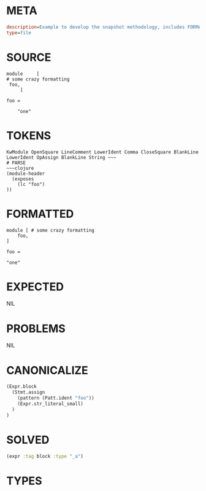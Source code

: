 # META
~~~ini
description=Example to develop the snapshot methodology, includes FORMATTED section
type=file
~~~
# SOURCE
~~~roc
module     [
# some crazy formatting
 foo,
     ]

foo =

    "one"
~~~
# TOKENS
~~~text
KwModule OpenSquare LineComment LowerIdent Comma CloseSquare BlankLine LowerIdent OpAssign BlankLine String ~~~
# PARSE
~~~clojure
(module-header
  (exposes
    (lc "foo")
))
~~~
# FORMATTED
~~~roc
module [ # some crazy formatting
	foo,
]

foo =

"one"
~~~
# EXPECTED
NIL
# PROBLEMS
NIL
# CANONICALIZE
~~~clojure
(Expr.block
  (Stmt.assign
    (pattern (Patt.ident "foo"))
    (Expr.str_literal_small)
  )
)
~~~
# SOLVED
~~~clojure
(expr :tag block :type "_a")
~~~
# TYPES
~~~roc
~~~
